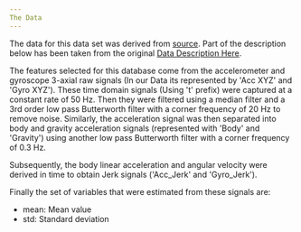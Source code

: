 ```yaml
---
The Data
---
```


The data for this data set was derived from [source](https://d396qusza40orc.cloudfront.net/getdata%2Fprojectfiles%2FUCI%20HAR%20Dataset.zip). Part of the description below has been taken from the original [Data Description Here](http://archive.ics.uci.edu/ml/datasets/Human+Activity+Recognition+Using+Smartphones).

The features selected for this database come from the accelerometer and gyroscope 3-axial raw signals (In our Data its represented by 'Acc XYZ' and 'Gyro XYZ'). These time domain signals (Using 't' prefix) were captured at a constant rate of 50 Hz. Then they were filtered using a median filter and a 3rd order low pass Butterworth filter with a corner frequency of 20 Hz to remove noise. Similarly, the acceleration signal was then separated into body and gravity acceleration signals (represented with 'Body' and 'Gravity') using another low pass Butterworth filter with a corner frequency of 0.3 Hz.

Subsequently, the body linear acceleration and angular velocity were derived in time to obtain Jerk signals ('Acc_Jerk' and 'Gyro_Jerk').

Finally the set of variables that were estimated from these signals are:

* mean: Mean value
* std: Standard deviation




